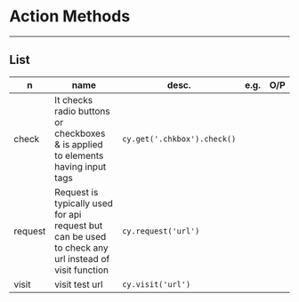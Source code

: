# Action Methods

---

## List
|n|name|desc.|e.g.|O/P|
|-|----|-----|----|---|
|check|It checks radio buttons or checkboxes & is applied to elements having input tags|`cy.get('.chkbox').check()`|
|request|Request is typically used for api request but can be used to check any url instead of visit function|`cy.request('url')`|
|visit|visit test url|`cy.visit('url')`|
